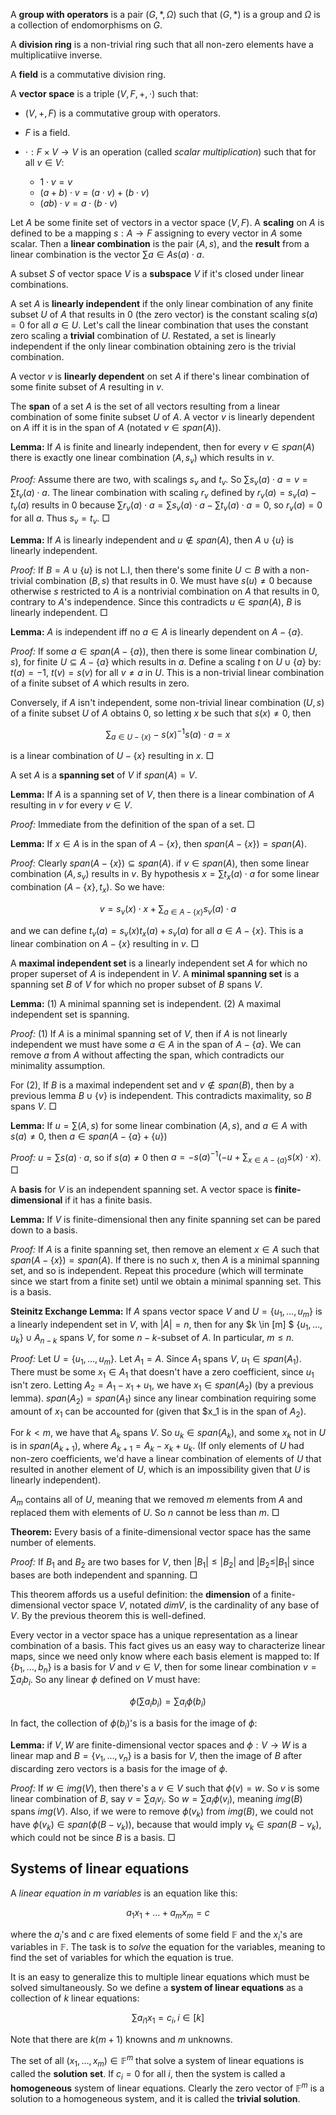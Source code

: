 A **group with operators** is a pair $(G, \ast, \Omega)$ such that $(G, \ast)$ is a group and $\Omega$ is a collection of endomorphisms on $G$.

A **division ring** is a non-trivial ring such that all non-zero elements have a multiplicatiive inverse.

A **field** is a commutative division ring.

A **vector space** is a triple $(V, F, +, \cdot)$ such that:

 - $(V, +, F)$ is a commutative group with operators.
 - $F$ is a field.
 - $\cdot: F \times V \rightarrow V$ is an operation (called *scalar multiplication*) such that for all $v \in V$:

    - $1 \cdot v = v$
    - $(a + b) \cdot v = (a \cdot v) + (b \cdot v)$
    - $(ab) \cdot v = a \cdot (b \cdot v)$

Let $A$ be some finite set of vectors in a vector space $(V, F)$. A **scaling** on $A$ is defined to be a mapping $s: A \rightarrow F$ assigning to every vector in $A$ some scalar. Then a **linear combination** is the pair $(A, s)$, and the **result** from a linear combination is the vector $\sum{a \in A} s(a) \cdot a$. 

A subset $S$ of vector space $V$ is a **subspace** $V$ if it's closed under linear combinations.

A set $A$ is **linearly independent** if the only linear combination of any finite subset $U$ of $A$ that results in $0$ (the zero vector) is the constant scaling $s(a) = 0$ for all $a \in U$. Let's call the linear combination that uses the constant zero scaling a **trivial** combination of $U$. Restated, a set is linearly independent if the only linear combination obtaining zero is the trivial combination.

A vector $v$ is **linearly dependent** on set $A$ if there's linear combination of some finite subset of $A$ resulting in $v$.

The **span** of a set $A$ is the set of all vectors resulting from a linear combination of some finite subset $U$ of $A$. A vector $v$ is linearly dependent on $A$ iff it is in the span of $A$ (notated $v \in span(A)$).

**Lemma:** If $A$ is finite and linearly independent, then for every $v \in span(A)$ there is exactly one linear combination $(A, s_v)$ which results in $v$.

*Proof:* Assume there are two, with scalings $s_v$ and $t_v$. So $\sum s_v(a) \cdot a = v = \sum t_v(a) \cdot a$. The linear combination with scaling $r_v$ defined by $r_v(a) = s_v(a) - t_v(a)$ results in $0$ because $\sum r_v(a) \cdot a = \sum s_v(a) \cdot a - \sum t_v(a) \cdot a = 0$, so $r_v(a) = 0$ for all $a$. Thus $s_v = t_v$. $\Box$

**Lemma:** If $A$ is linearly independent and $u \notin span(A)$, then $A \cup \{u\}$ is linearly independent.

*Proof:* If $B = A \cup \{u\}$ is not L.I, then there's some finite $U \subset B$ with a non-trivial combination $(B, s)$ that results in $0$. We must have $s(u) \neq 0$ because otherwise $s$ restricted to $A$ is a nontrivial combination on $A$ that results in $0$, contrary to $A$'s independence. Since this contradicts $u \in span(A)$, $B$ is linearly independent. $\Box$

**Lemma:** $A$ is independent iff no $a \in A$ is linearly dependent on $A - \{a\}$.

*Proof:* If some $a \in span(A - \{a\})$, then there is some linear combination $U, s)$, for finite $U \subseteq A-\{a\}$ which results in $a$. Define a scaling $t$ on $U \cup \{a\}$ by: $t(a) = -1$, $t(v) = s(v)$ for all $v \neq a$ in $U$. This is a non-trivial linear combination of a finite subset of $A$ which results in zero. 

Conversely, if $A$ isn't independent, some non-trivial linear combination $(U, s)$ of a finite subset $U$ of $A$ obtains $0$, so letting $x$ be such that $s(x) \neq 0$, then 

$$\sum_{a \in U-\{x\}} -s(x)^{-1} s(a) \cdot a = x$$

is a linear combination of $U - \{x\}$ resulting in $x$. $\Box$

A set $A$ is a **spanning set** of $V$ if $span(A) = V$.

**Lemma:** If $A$ is a spanning set of $V$, then there is a linear combination of $A$ resulting in $v$ for every $v \in V$.

*Proof:* Immediate from the definition of the span of a set. $\Box$

**Lemma:** If $x \in A$ is in the span of $A - \{x\}$, then $span(A-\{x\}) = span(A)$.

*Proof:* Clearly $span(A-\{x\}) \subseteq span(A)$. if $v \in span(A)$, then some linear combination $(A, s_v)$ results in $v$. By hypothesis $x = \sum t_x(a) \cdot a$ for some linear combination $(A-\{x\}, t_x)$. So we have:

$$v = s_v(x) \cdot x + \sum_{a \in A-\{x\}} s_v(a) \cdot a$$

and we can define $t_v(a) = s_v(x) t_x(a) + s_v(a)$ for all $a \in A - \{x\}$. This is a linear combination on $A-\{x\}$ resulting in $v$. $\Box$

A **maximal independent set** is a linearly independent set $A$ for which no proper superset of $A$ is independent in $V$. A **minimal spanning set** is a spanning set $B$ of $V$ for which no proper subset of $B$ spans $V$.

**Lemma:** (1) A minimal spanning set is independent. (2) A maximal independent set is spanning.

*Proof:* (1) If $A$ is a minimal spanning set of $V$, then if $A$ is not linearly independent we must have some $a \in A$ in the span of $A - \{a\}$. We can remove $a$ from $A$ without affecting the span, which contradicts our minimality assumption.

For (2), If $B$ is a maximal independent set and $v \notin span(B)$, then by a previous lemma $B \cup \{v\}$ is independent. This contradicts maximality, so $B$ spans $V$. $\Box$

**Lemma:** If $u = \sum(A, s)$ for some linear combination $(A, s)$, and $a \in A$ with $s(a) \neq 0$, then $a \in span(A-\{a\}+\{u\})$

*Proof:* $u = \sum s(a) \cdot a$, so if $s(a) \neq 0$ then $a = - s(a)^{-1} (-u + \sum_{x \in A - \{a\}} s(x) \cdot x)$. $\Box$

A **basis** for $V$ is an independent spanning set. A vector space is **finite-dimensional** if it has a finite basis.


**Lemma:** If $V$ is finite-dimensional then any finite spanning set can be pared down to a basis.

*Proof:* If $A$ is a finite spanning set, then remove an element $x \in A$ such that $span(A-\{x\}) = span(A)$. If there is no such $x$, then $A$ is a minimal spanning set, and so is independent. Repeat this procedure (which will terminate since we start from a finite set) until we obtain a minimal spanning set. This is a basis.

**Steinitz Exchange Lemma:** If $A$ spans vector space $V$ and $U = \{u_1, \ldots, u_m\}$ is a linearly independent set in $V$, with $|A| = n$, then for any $k \in [m] $ $\{u_1, \ldots, u_k\} \cup A_{n-k}$ spans $V$, for some $n-k$-subset of $A$. In particular, $m \leq n$.

*Proof:* Let $U = \{u_1, \ldots, u_m\}$. Let $A_1 = A$. Since $A_1$ spans $V$, $u_1 \in span(A_1)$. There must be some $x_1 \in A_1$ that doesn't have a zero coefficient, since $u_1$ isn't zero. Letting $A_2 = A_1 - x_1 + u_1$, we have $x_1 \in span(A_2)$ (by a previous lemma). $span(A_2) = span(A_1)$ since any linear combination requiring some amount of $x_1$ can be accounted for (given that $x_1 is in the span of $A_2$).

For $k < m$, we have that $A_k$ spans $V$. So $u_k \in span(A_k)$, and some $x_k$ not in $U$ is in $span(A_{k+1})$, where $A_{k+1} = A_k - x_k + u_k$. (If only elements of $U$ had non-zero coefficients, we'd have a linear combination of elements of $U$ that resulted in another element of $U$, which is an impossibility given that $U$ is linearly independent).

$A_m$ contains all of $U$, meaning that we removed $m$ elements from $A$ and replaced them with elements of $U$. So $n$ cannot be less than $m$. $\Box$

**Theorem:** Every basis of a finite-dimensional vector space has the same number of elements.

*Proof:*  If $B_1$ and $B_2$ are two bases for $V$, then $|B_1| \leq |B_2|$ and $|B_2 \leq |B_1|$ since bases are both independent and spanning. $\Box$

This theorem affords us a useful definition: the **dimension** of a finite-dimensional vector space $V$, notated $dim V$, is the cardinality of any base of $V$. By the previous theorem this is well-defined.

Every vector in a vector space has a unique representation as a linear combination of a basis. This fact gives us an easy way to characterize linear maps, since we need only know where each basis element is mapped to: If $\{b_1, \ldots, b_n\}$ is a basis for $V$ and $v \in V$, then for some linear combination $v = \sum a_i b_i$. So any linear $\phi$ defined on $V$ must have:

$$ \phi(\sum a_i b_i) = \sum a_i \phi(b_i)$$

In fact, the collection of $\phi(b_i)$'s is a basis for the image of $\phi$:

**Lemma:** if $V, W$ are finite-dimensional vector spaces and $\phi: V \rightarrow W$ is a linear map and $B = \{v_1, \ldots, v_n\}$ is a basis for $V$, then the image of $B$ after discarding zero vectors is a basis for the image of $\phi$.

*Proof:* If $w \in img(V)$, then there's a $v \in V$ such that $\phi(v) = w$. So $v$ is some linear combination of $B$, say $v = \sum a_i v_i$. So $w = \sum a_i \phi(v_i)$, meaning $img(B)$ spans $img(V)$. Also, if we were to remove $\phi(v_k)$ from $img(B)$, we could not have $\phi(v_k) \in span(\phi(B - v_k))$, because that would imply $v_k \in span(B - v_k)$, which could not be since $B$ is a basis. $\Box$

## Systems of linear equations

A *linear equation in $m$ variables* is an equation like this:

$$ a_1 x_1  + \ldots + a_m x_m = c$$

where the $a_i$'s and $c$ are fixed elements of some field $\mathbb{F}$ and the $x_i$'s are variables in $\mathbb{F}$. The task is to *solve* the equation for the variables, meaning to find the set of variables for which the equation is true.

It is an easy to generalize this to multiple linear equations which must be solved simultaneously. So we define a **system of linear equations** as a collection of $k$ linear equations:

$$ \sum a_{i1} x_1 = c_i, i \in [k]$$

Note that there are $k (m + 1)$ knowns and $m$ unknowns.

The set of all $(x_1, \ldots, x_m) \in \mathbb{F}^m$ that solve a system of linear equations is called the **solution set**. If $c_i = 0$ for all $i$, then the system is called a **homogeneous** system of linear equations. Clearly the zero vector of $\mathbb{F}^m$ is a solution to a homogeneous system, and it is called the **trivial solution**.
